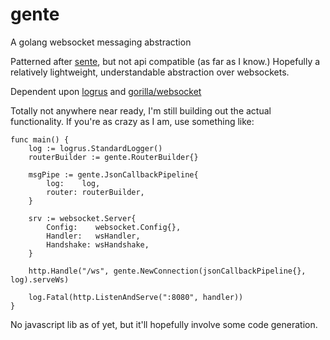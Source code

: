 # gente
A golang websocket messaging abstraction

Patterned after [sente](https://github.com/ptaoussanis/sente), but not api compatible (as far as I know.)
Hopefully a relatively lightweight, understandable abstraction over websockets. 

Dependent upon [logrus](https://github.com/Sirupsen/logrus) and [gorilla/websocket](https://github.com/gorilla/websocket)


Totally not anywhere near ready, I'm still building out the actual functionality. 
If you're as crazy as I am, use something like:
  
    func main() {
    	log := logrus.StandardLogger()
    	routerBuilder := gente.RouterBuilder{}
    
    	msgPipe := gente.JsonCallbackPipeline{
    		log:    log,
    		router: routerBuilder,
    	}
    
    	srv := websocket.Server{
    		Config:    websocket.Config{},
    		Handler:   wsHandler,
    		Handshake: wsHandshake,
    	}
    
    	http.Handle("/ws", gente.NewConnection(jsonCallbackPipeline{}, log).serveWs)
    
    	log.Fatal(http.ListenAndServe(":8080", handler))
    }

No javascript lib as of yet, but it'll hopefully involve some code generation.
